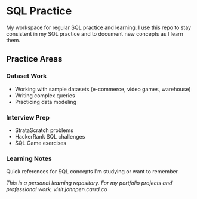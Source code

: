 # SQL Practice

My workspace for regular SQL practice and learning. I use this repo to stay consistent in my SQL practice and to document new concepts as I learn them.

## Practice Areas

### Dataset Work
- Working with sample datasets (e-commerce, video games, warehouse)
- Writing complex queries
- Practicing data modeling

### Interview Prep
- StrataScratch problems
- HackerRank SQL challenges
- SQL Game exercises

### Learning Notes
Quick references for SQL concepts I'm studying or want to remember.

*This is a personal learning repository. For my portfolio projects and professional work, visit johnpen.carrd.co*